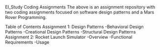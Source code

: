 EI_Study Coding Assignments
The above is an assignment repository with two coding assignments focused on software design patterns and a Mars Rover Programming.

Table of Contents
Assignment 1: Design Patterns
-Behavioral Design Patterns
-Creational Design Patterns
-Structural Design Patterns
Assignment 2: Rocket Launch Simulator
-Overview
-Functional Requirements
-Usage
